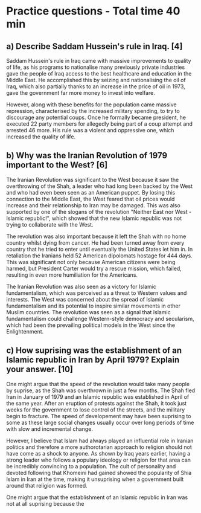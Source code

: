 # Practice questions - Total time 40 min

## a) Describe Saddam Hussein's rule in Iraq. \[4]

Saddam Hussein's rule in Iraq came with massive improvements to quality of life, as his programs to nationalise many previously private industries gave the people of Iraq access to the best healthcare and education in the Middle East. He accomplished this by seizing and nationalising the oil of Iraq, which also partially thanks to an increase in the price of oil in 1973, gave the government far more money to invest into welfare.

However, along with these benefits for the population came massive repression, characterised by the increased military spending, to try to discourage any potential coups. Once he formally became president, he executed 22 party members for allegedly being part of a coup attempt and arrested 46 more. His rule was a violent and oppressive one, which increased the quality of life.

## b) Why was the Iranian Revolution of 1979 important to the West? \[6]

The Iranian Revolution was significant to the West because it saw the overthrowing of the Shah, a leader who had long been backed by the West and who had even been seen as an American puppet. By losing this connection to the Middle East, the West feared that oil prices would increase and their relationship to Iran may be damaged. This was also supported by one of the slogans of the revolution "Neither East nor West - Islamic republic!", which showed that the new Islamic republic was not trying to collaborate with the West.

The revolution was also important because it left the Shah with no home country whilst dying from cancer. He had been turned away from every country that he tried to enter until eventually the United States let him in. In retaliation the Iranians held 52 American dipolomats hostage for 444 days. This was significant not only because American citizens were being harmed, but President Carter would try a rescue mission, which failed, resulting in even more humiliation for the Americans.

The Iranian Revolution was also seen as a victory for Islamic fundamentalism, which was perceived as a threat to Western values and interests. The West was concerned about the spread of Islamic fundamentalism and its potential to inspire similar movements in other Muslim countries. The revolution was seen as a signal that Islamic fundamentalism could challenge Western-style democracy and secularism, which had been the prevailing political models in the West since the Enlightenment.

## c) How suprising was the establishment of an Islamic republic in Iran by April 1979? Explain your answer. \[10]

One might argue that the speed of the revolution would take many people by suprise, as the Shah was overthrown in just a few months. The Shah fled Iran in January of 1979 and an Islamic republic was established in April of the same year. After an eruption of protests against the Shah, it took just weeks for the government to lose control of the streets, and the military begin to fracture. The speed of developement may have been suprising to some as these large social changes usually occur over long periods of time with slow and incremental change.

However, I believe that Islam had always played an influential role in Iranian politics and therefore a more authorotarian approach to religion should not have come as a shock to anyone. As shown by Iraq years earlier, having a strong leader who follows a populary ideology or religion for that area can be incredibly convincing to a population. The cult of personality and devoted following that Khomeini had gained showed the popularity of Shia Islam in Iran at the time, making it unsuprising when a government built around that religion was formed.

One might argue that the establishment of an Islamic republic in Iran was not at all suprising because the

